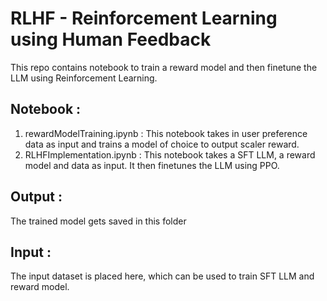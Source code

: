 # RLHF - Reinforcement Learning using Human Feedback 
This repo contains notebook to train a reward model and then finetune the LLM using Reinforcement Learning. 

## Notebook :
1. rewardModelTraining.ipynb : This notebook takes in user preference data as input and trains a model of choice to output scaler reward.
2. RLHFImplementation.ipynb : This notebook takes a SFT LLM, a reward model and data as input. It then finetunes the LLM using PPO.

## Output :
The trained model gets saved in this folder

## Input :
The input dataset is placed here, which can be used to train SFT LLM and reward model.
